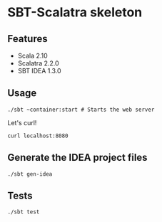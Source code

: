 # SBT-Scalatra skeleton

## Features

* Scala 2.10
* Scalatra 2.2.0
* SBT IDEA 1.3.0

## Usage

    ./sbt ~container:start # Starts the web server

Let's curl!

    curl localhost:8080

## Generate the IDEA project files

    ./sbt gen-idea

## Tests

    ./sbt test

